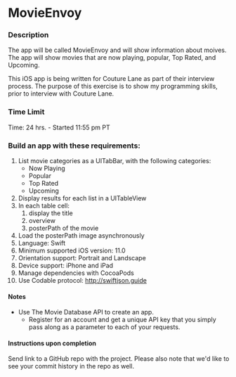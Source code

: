 # MovieEnvoy

### Description
The app will be called MovieEnvoy and will show information about moives.  The app will show movies that are now playing, popular, Top Rated, and Upcoming.

This iOS app is being written for Couture Lane as part of their interview process. The purpose of this exercise is to show my programming skills, prior to interview with Couture Lane.  

### Time Limit
Time: 24 hrs. - Started 11:55 pm PT

### Build an app with these requirements: 
1.  List movie categories as a UITabBar, with the following categories:
    * Now Playing
    * Popular
    * Top Rated
    * Upcoming
1.  Display results for each list in a UITableView
1.  In each table cell:
	1.  display the title
	2.  overview
	3.  posterPath of the movie
1.  Load the posterPath image asynchronously
1.  Language: Swift
1.  Minimum supported iOS version: 11.0
1.  Orientation support: Portrait and Landscape
1.  Device support: iPhone and iPad
1.  Manage dependencies with CocoaPods
1.  Use Codable protocol: http://swiftjson.guide

#### Notes
-  Use The Movie Database API to create an app. 
	- Register for an account and get a unique API key that you simply pass along as a parameter to each of your requests. 

#### Instructions upon completion
Send link to a GitHub repo with the project. Please also note that we'd like to see your commit history in the repo as well. 


